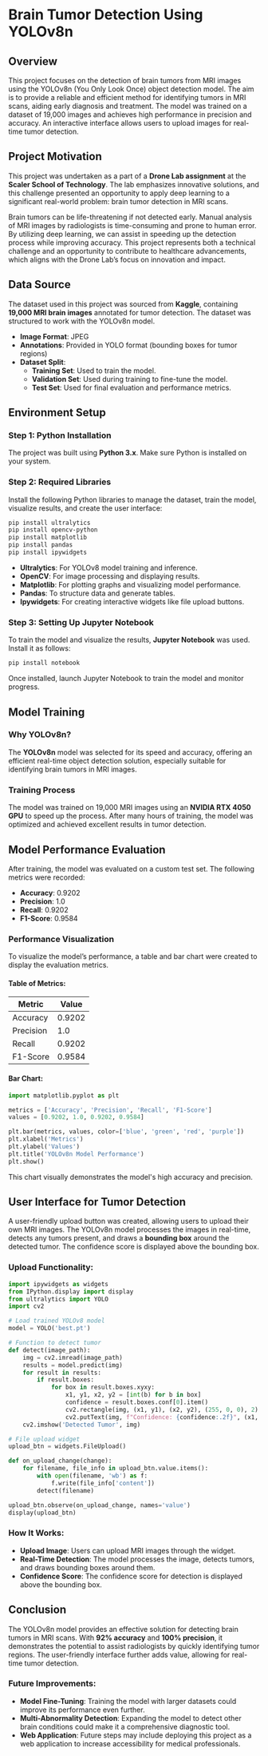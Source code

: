 # **Brain Tumor Detection Using YOLOv8n**

## **Overview**
This project focuses on the detection of brain tumors from MRI images using the YOLOv8n (You Only Look Once) object detection model. The aim is to provide a reliable and efficient method for identifying tumors in MRI scans, aiding early diagnosis and treatment. The model was trained on a dataset of 19,000 images and achieves high performance in precision and accuracy. An interactive interface allows users to upload images for real-time tumor detection.

## **Project Motivation**

This project was undertaken as a part of a **Drone Lab assignment** at the **Scaler School of Technology**. The lab emphasizes innovative solutions, and this challenge presented an opportunity to apply deep learning to a significant real-world problem: brain tumor detection in MRI scans.

Brain tumors can be life-threatening if not detected early. Manual analysis of MRI images by radiologists is time-consuming and prone to human error. By utilizing deep learning, we can assist in speeding up the detection process while improving accuracy. This project represents both a technical challenge and an opportunity to contribute to healthcare advancements, which aligns with the Drone Lab’s focus on innovation and impact.


## **Data Source**
The dataset used in this project was sourced from **Kaggle**, containing **19,000 MRI brain images** annotated for tumor detection. The dataset was structured to work with the YOLOv8n model.

- **Image Format**: JPEG
- **Annotations**: Provided in YOLO format (bounding boxes for tumor regions)
- **Dataset Split**:
  - **Training Set**: Used to train the model.
  - **Validation Set**: Used during training to fine-tune the model.
  - **Test Set**: Used for final evaluation and performance metrics.

## **Environment Setup**

### Step 1: Python Installation
The project was built using **Python 3.x**. Make sure Python is installed on your system.

### Step 2: Required Libraries
Install the following Python libraries to manage the dataset, train the model, visualize results, and create the user interface:

```bash
pip install ultralytics
pip install opencv-python
pip install matplotlib
pip install pandas
pip install ipywidgets
```

- **Ultralytics**: For YOLOv8 model training and inference.
- **OpenCV**: For image processing and displaying results.
- **Matplotlib**: For plotting graphs and visualizing model performance.
- **Pandas**: To structure data and generate tables.
- **Ipywidgets**: For creating interactive widgets like file upload buttons.

### Step 3: Setting Up Jupyter Notebook
To train the model and visualize the results, **Jupyter Notebook** was used. Install it as follows:

```bash
pip install notebook
```

Once installed, launch Jupyter Notebook to train the model and monitor progress.

## **Model Training**

### Why YOLOv8n?
The **YOLOv8n** model was selected for its speed and accuracy, offering an efficient real-time object detection solution, especially suitable for identifying brain tumors in MRI images.

### Training Process
The model was trained on 19,000 MRI images using an **NVIDIA RTX 4050 GPU** to speed up the process. After many hours of training, the model was optimized and achieved excellent results in tumor detection.

## **Model Performance Evaluation**

After training, the model was evaluated on a custom test set. The following metrics were recorded:

- **Accuracy**: 0.9202
- **Precision**: 1.0
- **Recall**: 0.9202
- **F1-Score**: 0.9584

### Performance Visualization

To visualize the model’s performance, a table and bar chart were created to display the evaluation metrics.

#### **Table of Metrics**:

| Metric      | Value       |
|-------------|-------------|
| Accuracy    | 0.9202      |
| Precision   | 1.0         |
| Recall      | 0.9202      |
| F1-Score    | 0.9584      |

#### **Bar Chart**:

```python
import matplotlib.pyplot as plt

metrics = ['Accuracy', 'Precision', 'Recall', 'F1-Score']
values = [0.9202, 1.0, 0.9202, 0.9584]

plt.bar(metrics, values, color=['blue', 'green', 'red', 'purple'])
plt.xlabel('Metrics')
plt.ylabel('Values')
plt.title('YOLOv8n Model Performance')
plt.show()
```

This chart visually demonstrates the model's high accuracy and precision.

## **User Interface for Tumor Detection**

A user-friendly upload button was created, allowing users to upload their own MRI images. The YOLOv8n model processes the images in real-time, detects any tumors present, and draws a **bounding box** around the detected tumor. The confidence score is displayed above the bounding box.

### Upload Functionality:

```python
import ipywidgets as widgets
from IPython.display import display
from ultralytics import YOLO
import cv2

# Load trained YOLOv8 model
model = YOLO('best.pt')

# Function to detect tumor
def detect(image_path):
    img = cv2.imread(image_path)
    results = model.predict(img)
    for result in results:
        if result.boxes:
            for box in result.boxes.xyxy:
                x1, y1, x2, y2 = [int(b) for b in box]
                confidence = result.boxes.conf[0].item()
                cv2.rectangle(img, (x1, y1), (x2, y2), (255, 0, 0), 2)
                cv2.putText(img, f"Confidence: {confidence:.2f}", (x1, y1 - 10), cv2.FONT_HERSHEY_SIMPLEX, 0.9, (255, 0, 0), 2)
    cv2.imshow('Detected Tumor', img)

# File upload widget
upload_btn = widgets.FileUpload()

def on_upload_change(change):
    for filename, file_info in upload_btn.value.items():
        with open(filename, 'wb') as f:
            f.write(file_info['content'])
        detect(filename)

upload_btn.observe(on_upload_change, names='value')
display(upload_btn)
```

### How It Works:
- **Upload Image**: Users can upload MRI images through the widget.
- **Real-Time Detection**: The model processes the image, detects tumors, and draws bounding boxes around them.
- **Confidence Score**: The confidence score for detection is displayed above the bounding box.

## **Conclusion**

The YOLOv8n model provides an effective solution for detecting brain tumors in MRI scans. With **92% accuracy** and **100% precision**, it demonstrates the potential to assist radiologists by quickly identifying tumor regions. The user-friendly interface further adds value, allowing for real-time tumor detection.

### **Future Improvements**:
- **Model Fine-Tuning**: Training the model with larger datasets could improve its performance even further.
- **Multi-Abnormality Detection**: Expanding the model to detect other brain conditions could make it a comprehensive diagnostic tool.
- **Web Application**: Future steps may include deploying this project as a web application to increase accessibility for medical professionals.
